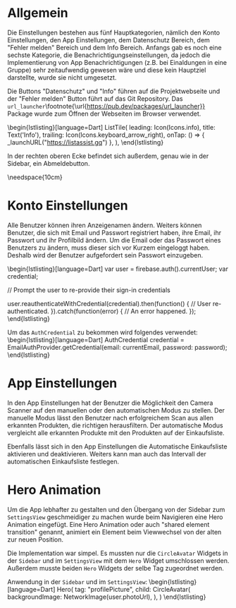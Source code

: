 #   Allgemein

Die Einstellungen bestehen aus fünf Hauptkategorien, nämlich den Konto Einstellungen, den App Einstellungen, dem 
Datenschutz Bereich, dem "Fehler melden" Bereich und dem Info Bereich. Anfangs gab es noch eine sechste Kategorie,
die Benachrichtigungseinstellungen, da jedoch die Implementierung von App Benachrichtigungen (z.B. bei Einaldungen in
eine Gruppe) sehr zeitaufwendig gewesen wäre und diese kein Hauptziel darstellte, wurde sie nicht umgesetzt.

Die Buttons "Datenschutz" und "Info" führen auf die Projektwebseite und der "Fehler melden" Button führt auf das Git Repository.
Das `url_launcher`\footnote{\url{https://pub.dev/packages/url_launcher}} Package wurde zum Öffnen der Webseiten im Browser verwendet.

\begin{lstlisting}[language=Dart]
ListTile(
    leading: Icon(Icons.info),
    title: Text('Info'),
    trailing: Icon(Icons.keyboard_arrow_right),
    onTap: () => {
        _launchURL("https://listassist.gq")
    },
),
\end{lstlisting}

In der rechten oberen Ecke befindet sich außerdem, genau wie in der Sidebar, ein Abmeldebutton.

\needspace{10cm}

#	Konto Einstellungen

Alle Benutzer können ihren Anzeigenamen ändern. Weiters können Benutzer, die sich mit Email und Passwort registriert
haben, ihre Email, ihr Passwort und ihr Profilbild ändern. Um die Email oder das Passwort eines Benutzers zu ändern,
muss dieser sich vor Kurzem eingeloggt haben. Deshalb wird der Benutzer aufgefordert sein Passwort einzugeben.

\begin{lstlisting}[language=Dart]
var user = firebase.auth().currentUser;
var credential;

// Prompt the user to re-provide their sign-in credentials

user.reauthenticateWithCredential(credential).then(function() {
  // User re-authenticated.
}).catch(function(error) {
  // An error happened.
});
\end{lstlisting}

Um das `AuthCredential` zu bekommen wird folgendes verwendet:
\begin{lstlisting}[language=Dart]
AuthCredential credential = EmailAuthProvider.getCredential(email: currentEmail, password: password);
\end{lstlisting}


#	App Einstellungen

In den App Einstellungen hat der Benutzer die Möglichkeit den Camera Scanner auf den manuellen oder den automatischen
Modus zu stellen. Der manuelle Modus lässt den Benutzer nach erfolgreichem Scan aus allen erkannten Produkten, die 
richtigen herausfiltern. Der automatische Modus vergleicht alle erkannten Produkte mit den Produkten auf der Einkaufsliste.

Ebenfalls lässt sich in den App Einstellungen die Automatische Einkaufsliste aktivieren und deaktivieren. Weiters kann man auch
das Intervall der automatischen Einkaufsliste festlegen.

#   Hero Animation

Um die App lebhafter zu gestalten und den Übergang von der Sidebar zum `SettingsView` geschmeidiger zu machen wurde beim 
Navigieren eine Hero Animation eingefügt. Eine Hero Animation oder auch "shared element transition" genannt, animiert ein 
Element beim Viewwechsel von der alten zur neuen Position.

Die Implementation war simpel. Es mussten nur die `CircleAvatar` Widgets in der `Sidebar` und im `SettingsView` mit dem 
`Hero` Widget umschlossen werden. Außerdem musste beiden `Hero` Widgets der selbe Tag zugeordnet werden.


Anwendung in der `Sidebar` und im `SettingsView`:
\begin{lstlisting}[language=Dart]
Hero(
    tag: "profilePicture",
    child: CircleAvatar(
        backgroundImage: NetworkImage(user.photoUrl),
    ),
)
\end{lstlisting}



